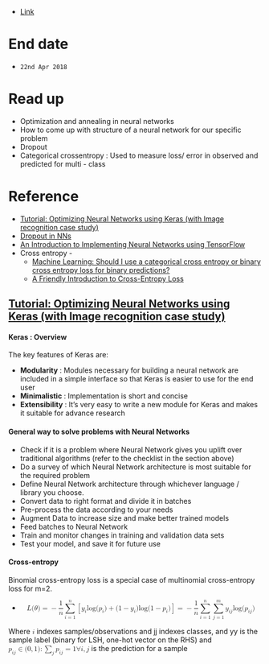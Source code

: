 
- [Link](https://www.hackerearth.com/challenge/hiring/caavo-software-engineer-hiring-challenge/problems/)

# End date

- `22nd Apr 2018`

# Read up
- Optimization and annealing in neural networks
- How to come up with structure of a neural network for our specific problem
- Dropout
- Categorical crossentropy : Used to measure loss/ error in observed and predicted for multi - class

# Reference

- [Tutorial: Optimizing Neural Networks using Keras (with Image recognition case study)](https://www.analyticsvidhya.com/blog/2016/10/tutorial-optimizing-neural-networks-using-keras-with-image-recognition-case-study/) 
- [Dropout in NNs](https://medium.com/@amarbudhiraja/https-medium-com-amarbudhiraja-learning-less-to-learn-better-dropout-in-deep-machine-learning-74334da4bfc5)
- [An Introduction to Implementing Neural Networks using TensorFlow](https://www.analyticsvidhya.com/blog/2016/10/an-introduction-to-implementing-neural-networks-using-tensorflow/)
- Cross entropy - 
  - [Machine Learning: Should I use a categorical cross entropy or binary cross entropy loss for binary predictions?](https://stats.stackexchange.com/questions/260505/machine-learning-should-i-use-a-categorical-cross-entropy-or-binary-cross-entro)
  - [A Friendly Introduction to Cross-Entropy Loss](http://rdipietro.github.io/friendly-intro-to-cross-entropy-loss/)

## [Tutorial: Optimizing Neural Networks using Keras (with Image recognition case study)](https://www.analyticsvidhya.com/blog/2016/10/tutorial-optimizing-neural-networks-using-keras-with-image-recognition-case-study/) 

#### Keras : Overview

The key features of Keras are:
- **Modularity** : Modules necessary for building a neural network are included in a simple interface so that Keras is easier to use for the end user
- **Minimalistic** : Implementation is short and concise
- **Extensibility** : It’s very easy to write a new module for Keras and makes it suitable for advance research

#### General way to solve problems with Neural Networks

- Check if it is a problem where Neural Network gives you uplift over traditional algorithms (refer to the checklist in the section above)
- Do a survey of which Neural Network architecture is most suitable for the required problem
- Define Neural Network architecture through whichever language / library you choose.
- Convert data to right format and divide it in batches
- Pre-process the data according to your needs
- Augment Data to increase size and make better trained models
- Feed batches to Neural Network
- Train and monitor changes in training and validation data sets
- Test your model, and save it for future use

#### Cross-entropy

Binomial cross-entropy loss is a special case of multinomial cross-entropy loss for m=2.

- <math xmlns="http://www.w3.org/1998/Math/MathML" display="block">
  <mrow class="MJX-TeXAtom-ORD">
    <mi class="MJX-tex-caligraphic" mathvariant="script">L</mi>
  </mrow>
  <mo stretchy="false">(</mo>
  <mi>&#x03B8;<!-- θ --></mi>
  <mo stretchy="false">)</mo>
  <mo>=</mo>
  <mo>&#x2212;<!-- − --></mo>
  <mfrac>
    <mn>1</mn>
    <mi>n</mi>
  </mfrac>
  <munderover>
    <mo>&#x2211;<!-- ∑ --></mo>
    <mrow class="MJX-TeXAtom-ORD">
      <mi>i</mi>
      <mo>=</mo>
      <mn>1</mn>
    </mrow>
    <mi>n</mi>
  </munderover>
  <mrow>
    <mo>[</mo>
    <msub>
      <mi>y</mi>
      <mi>i</mi>
    </msub>
    <mi>log</mi>
    <mo>&#x2061;<!-- ⁡ --></mo>
    <mo stretchy="false">(</mo>
    <msub>
      <mi>p</mi>
      <mi>i</mi>
    </msub>
    <mo stretchy="false">)</mo>
    <mo>+</mo>
    <mo stretchy="false">(</mo>
    <mn>1</mn>
    <mo>&#x2212;<!-- − --></mo>
    <msub>
      <mi>y</mi>
      <mi>i</mi>
    </msub>
    <mo stretchy="false">)</mo>
    <mi>log</mi>
    <mo>&#x2061;<!-- ⁡ --></mo>
    <mo stretchy="false">(</mo>
    <mn>1</mn>
    <mo>&#x2212;<!-- − --></mo>
    <msub>
      <mi>p</mi>
      <mi>i</mi>
    </msub>
    <mo stretchy="false">)</mo>
    <mo>]</mo>
  </mrow>
  <mo>=</mo>
  <mo>&#x2212;<!-- − --></mo>
  <mfrac>
    <mn>1</mn>
    <mi>n</mi>
  </mfrac>
  <munderover>
    <mo>&#x2211;<!-- ∑ --></mo>
    <mrow class="MJX-TeXAtom-ORD">
      <mi>i</mi>
      <mo>=</mo>
      <mn>1</mn>
    </mrow>
    <mi>n</mi>
  </munderover>
  <munderover>
    <mo>&#x2211;<!-- ∑ --></mo>
    <mrow class="MJX-TeXAtom-ORD">
      <mi>j</mi>
      <mo>=</mo>
      <mn>1</mn>
    </mrow>
    <mi>m</mi>
  </munderover>
  <msub>
    <mi>y</mi>
    <mrow class="MJX-TeXAtom-ORD">
      <mi>i</mi>
      <mi>j</mi>
    </mrow>
  </msub>
  <mi>log</mi>
  <mo>&#x2061;<!-- ⁡ --></mo>
  <mo stretchy="false">(</mo>
  <msub>
    <mi>p</mi>
    <mrow class="MJX-TeXAtom-ORD">
      <mi>i</mi>
      <mi>j</mi>
    </mrow>
  </msub>
  <mo stretchy="false">)</mo>
</math>

Where <math xmlns="http://www.w3.org/1998/Math/MathML">
  <mi>i</mi>
</math> indexes samples/observations and jj indexes classes, and yy is the sample label (binary for LSH, one-hot vector on the RHS) and <math xmlns="http://www.w3.org/1998/Math/MathML">
  <msub>
    <mi>p</mi>
    <mrow class="MJX-TeXAtom-ORD">
      <mi>i</mi>
      <mi>j</mi>
    </mrow>
  </msub>
  <mo>&#x2208;<!-- ∈ --></mo>
  <mo stretchy="false">(</mo>
  <mn>0</mn>
  <mo>,</mo>
  <mn>1</mn>
  <mo stretchy="false">)</mo>
  <mo>:</mo>
  <munder>
    <mo>&#x2211;<!-- ∑ --></mo>
    <mrow class="MJX-TeXAtom-ORD">
      <mi>j</mi>
    </mrow>
  </munder>
  <msub>
    <mi>p</mi>
    <mrow class="MJX-TeXAtom-ORD">
      <mi>i</mi>
      <mi>j</mi>
    </mrow>
  </msub>
  <mo>=</mo>
  <mn>1</mn>
  <mi mathvariant="normal">&#x2200;<!-- ∀ --></mi>
  <mi>i</mi>
  <mo>,</mo>
  <mi>j</mi>
</math> is the prediction for a sample
